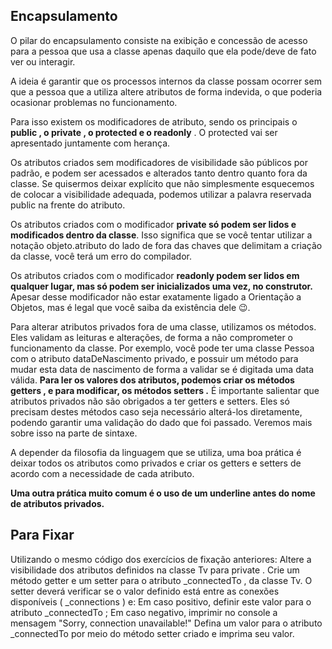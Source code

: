 ## Encapsulamento

O pilar do encapsulamento consiste na exibição e concessão de acesso para a pessoa que usa a classe apenas daquilo que ela pode/deve de fato ver ou interagir.

A ideia é garantir que os processos internos da classe possam ocorrer sem que a pessoa que a utiliza altere atributos de forma indevida, o que poderia ocasionar problemas no funcionamento.

Para isso existem os modificadores de atributo, sendo os principais o **public , o private , o protected e o readonly** . O protected vai ser apresentado juntamente com herança.

Os atributos criados sem modificadores de visibilidade são públicos por padrão, e podem ser acessados e alterados tanto dentro quanto fora da classe. Se quisermos deixar explícito que não simplesmente esquecemos de colocar a visibilidade adequada, podemos utilizar a palavra reservada public na frente do atributo.

Os atributos criados com o modificador **private só podem ser lidos e modificados dentro da classe**. Isso significa que se você tentar utilizar a notação objeto.atributo do lado de fora das chaves que delimitam a criação da classe, você terá um erro do compilador.

Os atributos criados com o modificador **readonly podem ser lidos em qualquer lugar, mas só podem ser inicializados uma vez, no construtor.** Apesar desse modificador não estar exatamente ligado a Orientação a Objetos, mas é legal que você saiba da existência dele 😉.

Para alterar atributos privados fora de uma classe, utilizamos os métodos. Eles validam as leituras e alterações, de forma a não comprometer o funcionamento da classe. Por exemplo, você pode ter uma classe Pessoa com o atributo dataDeNascimento privado, e possuir um método para mudar esta data de nascimento de forma a validar se é digitada uma data válida. **Para ler os valores dos atributos, podemos criar os métodos getters , e para modificar, os métodos setters .** É importante salientar que atributos privados não são obrigados a ter getters e setters. Eles só precisam destes métodos caso seja necessário alterá-los diretamente, podendo garantir uma validação do dado que foi passado. Veremos mais sobre isso na parte de sintaxe.

A depender da filosofia da linguagem que se utiliza, uma boa prática é deixar todos os atributos como privados e criar os getters e setters de acordo com a necessidade de cada atributo.

**Uma outra prática muito comum é o uso de um underline antes do nome de atributos privados.**

## Para Fixar
Utilizando o mesmo código dos exercícios de fixação anteriores:
Altere a visibilidade dos atributos definidos na classe Tv para private .
Crie um método getter e um setter para o atributo _connectedTo , da classe Tv.
O setter deverá verificar se o valor definido está entre as conexões disponíveis ( _connections ) e:
Em caso positivo, definir este valor para o atributo _connectedTo ;
Em caso negativo, imprimir no console a mensagem "Sorry, connection unavailable!"
Defina um valor para o atributo _connectedTo por meio do método setter criado e imprima seu valor.

